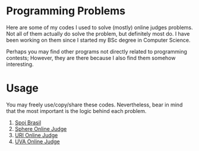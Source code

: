 Programming Problems
====================

Here are some of my codes I used to solve (mostly) online judges problems. Not all of them actually do solve the problem, but definitely most do. I have been working on them since I started my BSc degree in Computer Science. 

Perhaps you may find other programs not directly related to programming contests; However, they are there because I also find them somehow interesting.

Usage
=====

You may freely use/copy/share these codes. Nevertheless, bear in mind that the most important is the logic behind each problem.

1. [Spoj Brasil](http://br.spoj.com/)
2. [Sphere Online Judge](http://www.spoj.com/)
3. [URI Online Judge](http://www.urionlinejudge.com.br/)
4. [UVA Online Judge](http://uva.onlinejudge.org/)
